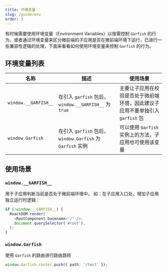 ```yaml
---
title: 环境变量
slug: /guide/env
order: 3
---
```


有时候需要使用环境变量（Environment Variables）以按需控制 `Garfish` 的行为，或者通过环境变量来区分微前端的子应用是否在微前端环境下运行，已进行一些兼容性逻辑的处理，下面来看看如何使用环境变量来控制 `Garfish` 的行为。

## 环境变量列表

| 名称                 | 描述                                                       | 使用场景                                                                      |
| -------------------- | ---------------------------------------------------------- | ----------------------------------------------------------------------------- |
| `window.__GARFISH__` | 在引入 `garfish` 包后， `window.__GARFISH__` 为 `true`     | 主要让子应用在校验是否处于微前端环境，因此建议子应用不要单独引入 `garfish` 包 |
| `window.Garfish`     | 在引入 `garfish` 包后， `window.Garfish` 为 `Garfish` 实例 | 可以使用 `Garfish` 实例上的方法，子应用也可使用该变量                         |

<!-- | `__GARFISH_EXPORTS__` | 子应用在运行时可以获得该环境变量，需要注意的是 `__GARFISH_EXPORTS__` 是环境变量而不是存储在 `window` 上的变量，直接使用 `__GARFISH_EXPORTS__` | 可用于导出 `provider` 渲染函数，而避免收到其他库的影响                        | -->

## 使用场景

### `window.__GARFISH__`

用于子应用判断当前是否处于微前端环境中。
如：在子应用入口处。增加子应用独立运行时逻辑：

```ts
if (!window.__GARFISH__) {
  ReactDOM.render(
    <RootComponent basename="/" />,
    document.querySelector('#root'),
  );
}
```

### `window.Garfish`

使用 `Garfish` 的路由进行路由跳转

```ts
window.Garfish.router.push({ path: '/test' });
```
